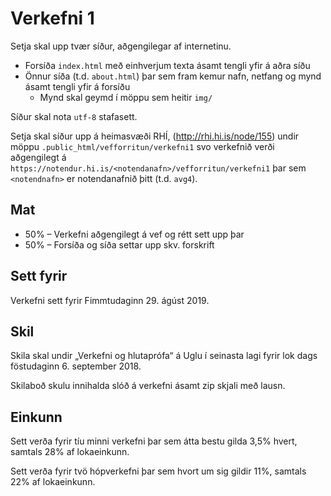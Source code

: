 
# Verkefni 1

Setja skal upp tvær síður, aðgengilegar af internetinu.

* Forsíða `index.html` með einhverjum texta ásamt tengli yfir á aðra síðu
* Önnur síða (t.d. `about.html`) þar sem fram kemur nafn, netfang og mynd ásamt tengli yfir á forsíðu
  - Mynd skal geymd í möppu sem heitir `img/`

Síður skal nota `utf-8` stafasett.

Setja skal síður upp á heimasvæði RHÍ, (http://rhi.hi.is/node/155) undir möppu `.public_html/vefforritun/verkefni1` svo verkefnið verði aðgengilegt á `https://notendur.hi.is/<notendanafn>/vefforritun/verkefni1` þar sem `<notendnafn>` er notendanafnið þitt (t.d. `avg4`).

## Mat

* 50% – Verkefni aðgengilegt á vef og rétt sett upp þar
* 50% – Forsíða og síða settar upp skv. forskrift

## Sett fyrir

Verkefni sett fyrir Fimmtudaginn 29. ágúst 2019.

## Skil

Skila skal undir „Verkefni og hlutaprófa“ á Uglu í seinasta lagi fyrir lok dags föstudaginn 6. september 2018.

Skilaboð skulu innihalda slóð á verkefni ásamt zip skjali með lausn.

## Einkunn

Sett verða fyrir tíu minni verkefni þar sem átta bestu gilda 3,5% hvert, samtals 28% af lokaeinkunn.

Sett verða fyrir tvö hópverkefni þar sem hvort um sig gildir 11%, samtals 22% af lokaeinkunn.
